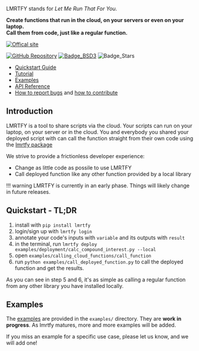 LMRTFY stands for _Let Me Run That For You_. 

**Create functions that run in the cloud, on your servers or even on your laptop.<br>
Call them from code, just like a regular function.**

[![Offical site](https://img.shields.io/badge/website-lmrt.fyi-blue?style=for-the-badge)](https://lmrt.fyi)

[![GitHub Repository](https://img.shields.io/badge/repository-GitHub-blue?style=for-the-badge)](https://github.com/lmrtfy/lmrtfy)
[![Badge_BSD3](https://img.shields.io/badge/license-BSD--3-green?style=for-the-badge)](https://github.com/lmrtfy/lmrtfy/blob/main/LICENSE)
![Badge_Stars](https://img.shields.io/github/stars/lmrtfy/lmrtfy?style=for-the-badge)

* [Quickstart Guide](quickstart.md)
* [Tutorial](tutorial/installation.md)
* [Examples](examples/starting_example.md)
* [API Reference](api_reference.md)
* [How to report bugs](report_bugs.md) and [how to contribute](contributing.md)

## Introduction 

LMRTFY is a tool to share scripts via the cloud. Your scripts can run on your laptop, on your server
or in the cloud. You and everybody you shared your deployed script with can call the function straight
from their own code using the [lmrtfy package](https://pypi.org/project/lmrtfy/)

We strive to provide a frictionless developer experience:

* Change as little code as possile to use LMRTFY
* Call deployed function like any other function provided by a local library

!!! warning
    LMRTFY is currently in an early phase. Things will likely change in future releases.


## Quickstart - TL;DR
1. install with `pip install lmrtfy`
2. login/sign up with `lmrtfy login`
3. annotate your code's inputs with `variable` and its outputs with `result`
4. in the terminal, run `lmrtfy deploy examples/deployment/calc_compound_interest.py --local`
5. open `examples/calling_cloud_functions/call_function`
6. run `python examples/call_deployed_function.py` to call the deployed function and get the results.

As you can see in step 5 and 6, it's as simple as calling a regular function from any other library
you have installed locally. 

## Examples
The [examples](examples/starting_example.md) are provided in the `examples/` directory. They are **work in progress**. As lmrtfy
matures, more and more examples will be added.

If you miss an example for a specific use case, please let us know, and we will add one!
